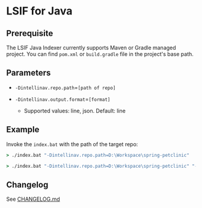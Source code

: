 # LSIF for Java

## Prerequisite
The LSIF Java Indexer currently supports Maven or Gradle managed project. You can find `pom.xml` or `build.gradle` file in the project's base path.

## Parameters
- `-Dintellinav.repo.path`=`[path of repo]`

- `-Dintellinav.output.format`=`[format]`
  - Supported values: line, json. Default: line

## Example
Invoke the `index.bat` with the path of the target repo:
```bat
> ./index.bat "-Dintellinav.repo.path=D:\Workspace\spring-petclinic"
```

```bat
> ./index.bat "-Dintellinav.repo.path=D:\Workspace\spring-petclinic" "-Dintellinav.output.format=json"
```

## Changelog
See [CHANGELOG.md](../CHANGELOG.md)